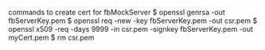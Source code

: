commands to create cert for fbMockServer
$ openssl genrsa -out fbServerKey.pem
$ openssl req -new -key fbServerKey.pem -out csr.pem
$ openssl x509 -req -days 9999 -in csr.pem -signkey fbServerKey.pem -out myCert.pem
$ rm csr.pem 